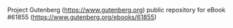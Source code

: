 Project Gutenberg (https://www.gutenberg.org) public repository for
eBook #61855 (https://www.gutenberg.org/ebooks/61855)

